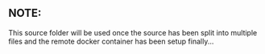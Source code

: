 ## NOTE:
This source folder will be used once the source has been split into multiple files and the remote docker container has been setup finally...

